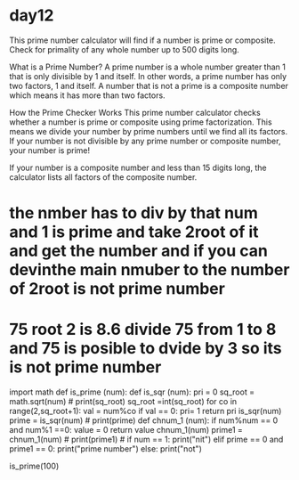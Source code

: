 # day12
This prime number calculator will find if a number is prime or composite. Check for primality of any whole number up to 500 digits long.

What is a Prime Number?
A prime number is a whole number greater than 1 that is only divisible by 1 and itself. In other words, a prime number has only two factors, 1 and itself. A number that is not a prime is a composite number which means it has more than two factors.

How the Prime Checker Works
This prime number calculator checks whether a number is prime or composite using prime factorization. This means we divide your number by prime numbers until we find all its factors. If your number is not divisible by any prime number or composite number, your number is prime!

If your number is a composite number and less than 15 digits long, the calculator lists all factors of the composite number.


# the nmber has to div by that num and 1  is prime and take 2root of it and get the number and if you can devinthe main nmuber to the number of 2root is not prime number
# 75 root 2 is 8.6 divide 75 from 1 to 8 and 75 is posible to dvide by 3 so its is not prime number
import  math
def is_prime (num):
    def is_sqr (num):
        pri = 0
        sq_root = math.sqrt(num)
        # print(sq_root)
        sq_root =int(sq_root)
        for co in range(2,sq_root+1):
            val = num%co
            if val == 0:
                pri= 1
        return pri
    is_sqr(num)
    prime = is_sqr(num)
    # print(prime)
    def chnum_1 (num):
        if num%num == 0 and num%1 ==0:
            value = 0
        return value
    chnum_1(num)
    prime1 = chnum_1(num)
    # print(prime1)
    #
    if num == 1:
        print("nit")
    elif prime == 0 and prime1 == 0:
        print("prime number")
    else:
        print("not")




is_prime(100)
